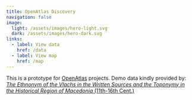 ```yaml
---
title: OpenAtlas Discovery
navigation: false
image:
  light: /assets/images/hero-light.svg
  dark: /assets/images/hero-dark.svg
links:
  - label: View data
    href: /data
  - label: View map
    href: /map
---
```


This is a prototype for [OpenAtlas](https://openatlas.eu) projects. Demo data kindly provided by:
[_The Ethnonym of the Vlachs in the Written Sources and the Toponymy in the Historical Region of
Macedonia_ (11th-16th Cent.)](http://dpp.oeaw.ac.at/index.php?seite=CaseStudies&submenu=skopje)
